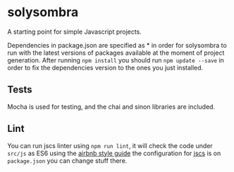 # solysombra
A starting point for simple Javascript projects.

Dependencies in package.json are specified as * in order for solysombra
to run with the latest versions of packages available at the moment of 
project generation. After running `npm install` you should run `npm update
--save` in order to fix the dependencies version to the ones you just 
installed.


## Tests  
Mocha is used for testing, and the chai and sinon libraries are included.

## Lint  
You can run jscs linter using `npm run lint`, it will check the code under
`src/js` as ES6 using the [airbnb style guide](https://github.com/airbnb/javascript)
the configuration for [jscs](http://jscs.info/) is on `package.json` you can 
change stuff there.

